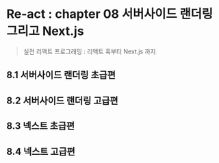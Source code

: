 # Re-act : chapter 08 서버사이드 랜더링 그리고 Next.js

> 실전 리액트 프로그래밍 : 리액트 훅부터 Next.js 까지



## 8.1 서버사이드 랜더링 초급편



## 8.2 서버사이드 랜더링 고급편



## 8.3 넥스트 초급편



## 8.4 넥스트 고급편

